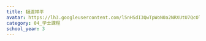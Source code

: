 ```yaml
---
title: 樋渡祥平
avatar: https://lh3.googleusercontent.com/l5nHSdI3QwTpWoN0a2NRXUtU7QcOl0blWEFtGtexZlcseytt7seVi5S6UHNnWx3SUZKyLUzKV_IZGIYKvDUwGG7ZhtYyVTfhM3lcUkXQO9_r3rUEXlPYYuTtOnXCDZTg-5v8nNnEyJrKNghXI3vqq-WLHssv1h8LhO3CZXv9_fYlJgMZnss8C6KoS9dOE_miaOc4164zw18o11yEGLcD8dp7J392RcGWadWMNyNUV5AsFyAHHKkhoahYZ-FI8aONbP0mQ7S0qTYQSt3WM0Eox-s7IykGjPzMBX_jurJTY7jXXQherr1QOIv5mFIGKDUUt-9proFBGvPNzl2KnD5oljq5EJiyX4JhxjZcWb_1tjZrbL8pr30bnP5nlYrl0_z91k6HkQOuwhNH5k91ET229hQEcctV-BPMfNiexndp990QfBLFbAVjBMzwtjsdk-lJNHjZT4KvjgPpooAab3f7L_VXVGl6a0zDOX88JddNn-smluhs_CD8ak4JkygtRNZXJXo70VZN6Iu5CYMK7dxH-cBZyMGSYoB9MYgGMxuFCVRYrDno3Nf-1Vcx_GfyChdJfQZU2P82cInm00Bd5OTyDATbRgoBmeyGCB4P51QXquBRfxZd9mwK8dZSOMMnT8I9t_ZTDSgsFTQRqBPeAotzADz5xkugk9nNVIrKAo5rxjw=p-s300
category: 04_学士課程
school_year: 3
---
```

